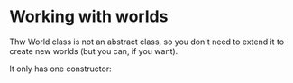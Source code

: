 # Working with worlds
Thw World class is not an abstract class, so you don't need to extend it to create new worlds (but you can, if you want).

It only has one constructor:
